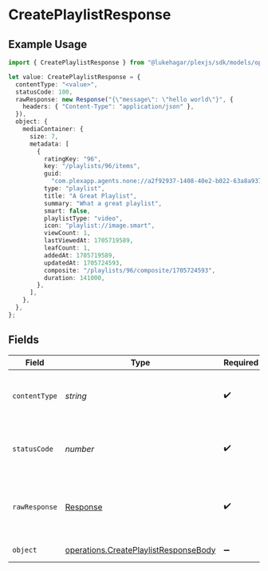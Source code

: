# CreatePlaylistResponse

## Example Usage

```typescript
import { CreatePlaylistResponse } from "@lukehagar/plexjs/sdk/models/operations";

let value: CreatePlaylistResponse = {
  contentType: "<value>",
  statusCode: 100,
  rawResponse: new Response("{\"message\": \"hello world\"}", {
    headers: { "Content-Type": "application/json" },
  }),
  object: {
    mediaContainer: {
      size: 7,
      metadata: [
        {
          ratingKey: "96",
          key: "/playlists/96/items",
          guid:
            "com.plexapp.agents.none://a2f92937-1408-40e2-b022-63a8a9377e55",
          type: "playlist",
          title: "A Great Playlist",
          summary: "What a great playlist",
          smart: false,
          playlistType: "video",
          icon: "playlist://image.smart",
          viewCount: 1,
          lastViewedAt: 1705719589,
          leafCount: 1,
          addedAt: 1705719589,
          updatedAt: 1705724593,
          composite: "/playlists/96/composite/1705724593",
          duration: 141000,
        },
      ],
    },
  },
};
```

## Fields

| Field                                                                                                 | Type                                                                                                  | Required                                                                                              | Description                                                                                           |
| ----------------------------------------------------------------------------------------------------- | ----------------------------------------------------------------------------------------------------- | ----------------------------------------------------------------------------------------------------- | ----------------------------------------------------------------------------------------------------- |
| `contentType`                                                                                         | *string*                                                                                              | :heavy_check_mark:                                                                                    | HTTP response content type for this operation                                                         |
| `statusCode`                                                                                          | *number*                                                                                              | :heavy_check_mark:                                                                                    | HTTP response status code for this operation                                                          |
| `rawResponse`                                                                                         | [Response](https://developer.mozilla.org/en-US/docs/Web/API/Response)                                 | :heavy_check_mark:                                                                                    | Raw HTTP response; suitable for custom response parsing                                               |
| `object`                                                                                              | [operations.CreatePlaylistResponseBody](../../../sdk/models/operations/createplaylistresponsebody.md) | :heavy_minus_sign:                                                                                    | returns all playlists                                                                                 |